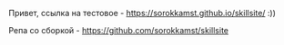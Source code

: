 Привет, ссылка на тестовое - https://sorokkamst.github.io/skillsite/ :))

Репа со сборкой - https://github.com/sorokkamst/skillsite

